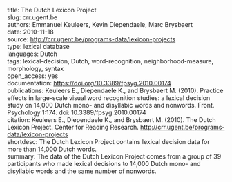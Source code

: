 title: The Dutch Lexicon Project \
slug: crr.ugent.be \
authors: Emmanuel Keuleers, Kevin Diependaele, Marc Brysbaert \
date: 2010-11-18 \
source: http://crr.ugent.be/programs-data/lexicon-projects \
type: lexical database \
languages: Dutch \
tags: lexical-decision, Dutch, word-recognition, neighborhood-measure, morphology, syntax \
open_access: yes \
documentation: https://doi.org/10.3389/fpsyg.2010.00174 \
publications: Keuleers E., Diependaele K., and Brysbaert M. (2010). Practice effects in large-scale visual word recognition studies: a lexical decision study on 14,000 Dutch mono- and disyllabic words and nonwords. Front. Psychology 1:174. doi: 10.3389/fpsyg.2010.00174 \
citation: Keuleers E., Diependaele K., and Brysbaert M. (2010). The Dutch Lexicon Project. Center for Reading Research. http://crr.ugent.be/programs-data/lexicon-projects \
shortdesc: The Dutch Lexicon Project contains lexical decision data for more than 14,000 Dutch words. \
summary: The data of the Dutch Lexicon Project comes from a group of 39 participants who made lexical decisions to 14,000 Dutch mono- and disyllabic words and the same number of nonwords.
